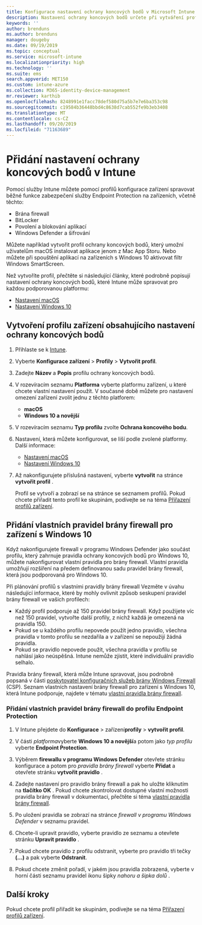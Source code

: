 ```yaml
---
title: Konfigurace nastavení ochrany koncových bodů v Microsoft Intune – Azure | Microsoft Docs
description: Nastavení ochrany koncových bodů určete při vytváření profilu zařízení s macOS nebo Windows 10 v Microsoft Intune.
keywords: ''
author: brenduns
ms.author: brenduns
manager: dougeby
ms.date: 09/19/2019
ms.topic: conceptual
ms.service: microsoft-intune
ms.localizationpriority: high
ms.technology: ''
ms.suite: ems
search.appverid: MET150
ms.custom: intune-azure
ms.collection: M365-identity-device-management
mr.reviewer: karthib
ms.openlocfilehash: 8248991e1facc78def580d75a5b7e7e6ba353c98
ms.sourcegitcommit: c19584b36448bbd4c8638d7cab552fe9b3eb3408
ms.translationtype: MT
ms.contentlocale: cs-CZ
ms.lasthandoff: 09/20/2019
ms.locfileid: "71163689"
---
```

# <a name="add-endpoint-protection-settings-in-intune"></a>Přidání nastavení ochrany koncových bodů v Intune  

Pomocí služby Intune můžete pomocí profilů konfigurace zařízení spravovat běžné funkce zabezpečení služby Endpoint Protection na zařízeních, včetně těchto:  
- Brána firewall   
- BitLocker  
- Povolení a blokování aplikací  
- Windows Defender a šifrování  

Můžete například vytvořit profil ochrany koncových bodů, který umožní uživatelům macOS instalovat aplikace jenom z Mac App Storu. Nebo můžete při spouštění aplikací na zařízeních s Windows 10 aktivovat filtr Windows SmartScreen.  

Než vytvoříte profil, přečtěte si následující články, které podrobně popisují nastavení ochrany koncových bodů, které Intune může spravovat pro každou podporovanou platformu:  
   - [Nastavení macOS](endpoint-protection-macos.md)  
   - [Nastavení Windows 10](endpoint-protection-windows-10.md)  

## <a name="create-a-device-profile-containing-endpoint-protection-settings"></a>Vytvoření profilu zařízení obsahujícího nastavení ochrany koncových bodů  

1. Přihlaste se k [Intune](https://go.microsoft.com/fwlink/?linkid=2090973).  
3. Vyberte **Konfigurace zařízení** > **Profily** > **Vytvořit profil**.  
4. Zadejte **Název** a **Popis** profilu ochrany koncových bodů.  
5. V rozevíracím seznamu **Platforma** vyberte platformu zařízení, u které chcete vlastní nastavení použít. V současné době můžete pro nastavení omezení zařízení zvolit jednu z těchto platforem:  
   - **macOS**  
   - **Windows 10 a novější**  
6. V rozevíracím seznamu **Typ profilu** zvolte **Ochrana koncového bodu**.  
7. Nastavení, která můžete konfigurovat, se liší podle zvolené platformy. Další informace:  
   - [Nastavení macOS](endpoint-protection-macos.md)  
   - [Nastavení Windows 10](endpoint-protection-windows-10.md)  

8. Až nakonfigurujete příslušná nastavení, vyberte **vytvořit** na stránce **vytvořit profil** .  

   Profil se vytvoří a zobrazí se na stránce se seznamem profilů. Pokud chcete přiřadit tento profil ke skupinám, podívejte se na téma [Přiřazení profilů zařízení](device-profile-assign.md).  

## <a name="add-custom-firewall-rules-for-windows-10-devices"></a>Přidání vlastních pravidel brány firewall pro zařízení s Windows 10  

Když nakonfigurujete firewall v programu Windows Defender jako součást profilu, který zahrnuje pravidla ochrany koncových bodů pro Windows 10, můžete nakonfigurovat vlastní pravidla pro brány firewall. Vlastní pravidla umožňují rozšíření na předem definovanou sadu pravidel brány firewall, která jsou podporovaná pro Windows 10.  

Při plánování profilů s vlastními pravidly brány firewall Vezměte v úvahu následující informace, které by mohly ovlivnit způsob seskupení pravidel brány firewall ve vašich profilech:  
- Každý profil podporuje až 150 pravidel brány firewall. Když použijete víc než 150 pravidel, vytvořte další profily, z nichž každá je omezená na pravidla 150.  
- Pokud se u každého profilu nepovede použít jedno pravidlo, všechna pravidla v tomto profilu se nezdařila a v zařízení se nepoužijí žádná pravidla.  
- Pokud se pravidlo nepovede použít, všechna pravidla v profilu se nahlásí jako neúspěšná. Intune nemůže zjistit, které individuální pravidlo selhalo.  

Pravidla brány firewall, která může Intune spravovat, jsou podrobně popsaná v části [poskytovatel konfiguračních služeb brány Windows Firewall]( https://docs.microsoft.com/windows/client-management/mdm/firewall-csp) (CSP). Seznam vlastních nastavení brány firewall pro zařízení s Windows 10, která Intune podporuje, najdete v tématu [vlastní pravidla brány firewall](endpoint-protection-windows-10.md#firewall-rules).  

### <a name="to-add-custom-firewall-rules-to-an-endpoint-protection-profile"></a>Přidání vlastních pravidel brány firewall do profilu Endpoint Protection  

1. V Intune přejdete do **Konfigurace** > zařízení**profily** > **vytvořit profil**.  

2. V části *platforma*vyberte **Windows 10 a novější**a potom jako *typ profilu* vyberte **Endpoint Protection**.  

3. Výběrem **firewallu v programu Windows Defender** otevřete stránku konfigurace a potom pro *pravidla brány firewall* vyberte **Přidat** a otevřete stránku **vytvořit pravidlo** .  

4. Zadejte nastavení pro pravidlo brány firewall a pak ho uložte kliknutím na **tlačítko OK** . Pokud chcete zkontrolovat dostupné vlastní možnosti pravidla brány firewall v dokumentaci, přečtěte si téma [vlastní pravidla brány firewall](endpoint-protection-windows-10.md#firewall-rules).  

5. Po uložení pravidla se zobrazí na stránce *firewall v programu Windows Defender* v seznamu pravidel.  

6. Chcete-li upravit pravidlo, vyberte pravidlo ze seznamu a otevřete stránku **Upravit pravidlo** .  

7. Pokud chcete pravidlo z profilu odstranit, vyberte pro pravidlo tři tečky **(...)** a pak vyberte **Odstranit**.  

8. Pokud chcete změnit pořadí, v jakém jsou pravidla zobrazená, vyberte v horní části seznamu pravidel ikonu šipky *nahoru a šipka dolů* .  


## <a name="next-steps"></a>Další kroky  

Pokud chcete profil přiřadit ke skupinám, podívejte se na téma [Přiřazení profilů zařízení](device-profile-assign.md).  

